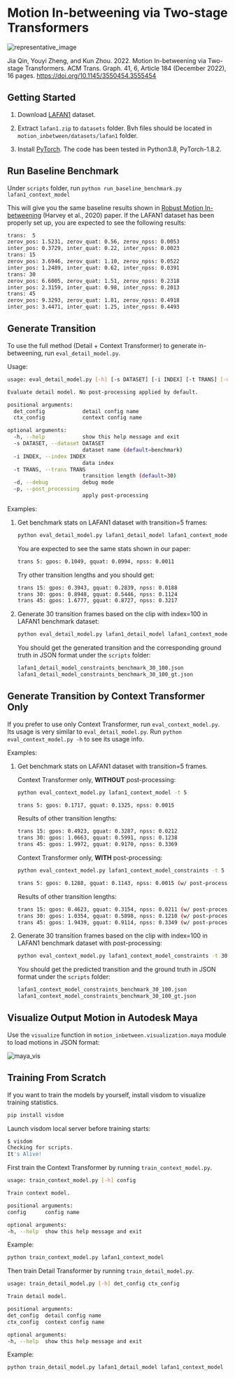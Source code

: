 # Motion In-betweening via Two-stage Transformers

![representative_image](./figures/representative_image.jpg)

Jia Qin, Youyi Zheng, and Kun Zhou. 2022. Motion In-betweening via Two-stage
Transformers. ACM Trans. Graph. 41, 6, Article 184 (December 2022),
16 pages. https://doi.org/10.1145/3550454.3555454

## Getting Started

1. Download [LAFAN1](https://github.com/ubisoft/ubisoft-laforge-animation-dataset) dataset.

2. Extract  `lafan1.zip`  to `datasets` folder.  Bvh files should be located in `motion_inbetween/datasets/lafan1` folder.

3. Install [PyTorch](https://pytorch.org). The code has been tested in Python3.8, PyTorch-1.8.2.

## Run Baseline Benchmark

Under `scripts` folder, run `python run_baseline_benchmark.py lafan1_context_model`

This will give you the same baseline results shown in [Robust Motion In-betweening](https://montreal.ubisoft.com/en/automatic-in-betweening-for-faster-animation-authoring/) (Harvey et al., 2020) paper. If the LAFAN1 dataset has been properly set up, you are expected to see the following results:

```bash
trans:  5
zerov_pos: 1.5231, zerov_quat: 0.56, zerov_npss: 0.0053
inter_pos: 0.3729, inter_quat: 0.22, inter_npss: 0.0023
trans: 15
zerov_pos: 3.6946, zerov_quat: 1.10, zerov_npss: 0.0522
inter_pos: 1.2489, inter_quat: 0.62, inter_npss: 0.0391
trans: 30
zerov_pos: 6.6005, zerov_quat: 1.51, zerov_npss: 0.2318
inter_pos: 2.3159, inter_quat: 0.98, inter_npss: 0.2013
trans: 45
zerov_pos: 9.3293, zerov_quat: 1.81, zerov_npss: 0.4918
inter_pos: 3.4471, inter_quat: 1.25, inter_npss: 0.4493
```

## Generate Transition

To use the full method (Detail + Context Transformer) to generate in-betweening, run `eval_detail_model.py`.

Usage:

```bash
usage: eval_detail_model.py [-h] [-s DATASET] [-i INDEX] [-t TRANS] [-d] [-p] det_config ctx_config

Evaluate detail model. No post-processing applied by default.

positional arguments:
  det_config            detail config name
  ctx_config            context config name

optional arguments:
  -h, --help            show this help message and exit
  -s DATASET, --dataset DATASET
                        dataset name (default=benchmark)
  -i INDEX, --index INDEX
                        data index
  -t TRANS, --trans TRANS
                        transition length (default=30)
  -d, --debug           debug mode
  -p, --post_processing
                        apply post-processing
```

Examples:

1. Get benchmark stats on LAFAN1 dataset with transition=5 frames:

   ```bash
   python eval_detail_model.py lafan1_detail_model lafan1_context_model -t 5
   ```

   You are expected to see the same stats shown in our paper:

   ```bash
   trans 5: gpos: 0.1049, gquat: 0.0994, npss: 0.0011
   ```

   Try other transition lengths and you should get:

   ```bash
   trans 15: gpos: 0.3943, gquat: 0.2839, npss: 0.0188
   trans 30: gpos: 0.8948, gquat: 0.5446, npss: 0.1124
   trans 45: gpos: 1.6777, gquat: 0.8727, npss: 0.3217
   ```

2. Generate 30 transition frames based on the clip with index=100 in LAFAN1 benchmark dataset:

   ```bash
   python eval_detail_model.py lafan1_detail_model lafan1_context_model -t 30 -i 100
   ```

   You should get the generated transition and the corresponding ground truth in JSON format under the `scripts` folder:

   ```bash
   lafan1_detail_model_constraints_benchmark_30_100.json
   lafan1_detail_model_constraints_benchmark_30_100_gt.json
   ```

## Generate Transition by Context Transformer Only

If you prefer to use only Context Transformer, run `eval_context_model.py`. Its usage is very similar to `eval_detail_model.py`. Run `python eval_context_model.py -h` to see its usage info.

Examples:

1. Get benchmark stats on LAFAN1 dataset with transition=5 frames.

   Context Transformer only, **WITHOUT** post-processing:

   ```bash
   python eval_context_model.py lafan1_context_model -t 5
   ```

   ```bash
   trans 5: gpos: 0.1717, gquat: 0.1325, npss: 0.0015
   ```

   Results of other transition lengths:

   ```bash
   trans 15: gpos: 0.4923, gquat: 0.3287, npss: 0.0212
   trans 30: gpos: 1.0663, gquat: 0.5991, npss: 0.1238
   trans 45: gpos: 1.9972, gquat: 0.9170, npss: 0.3369
   ```

   Context Transformer only, **WITH** post-processing:

   ```bash
   python eval_context_model.py lafan1_context_model_constraints -t 5 -p
   ```

   ```bash
   trans 5: gpos: 0.1288, gquat: 0.1143, npss: 0.0015 (w/ post-processing)
   ```

   Results of other transition lengths:

   ```bash
   trans 15: gpos: 0.4623, gquat: 0.3154, npss: 0.0211 (w/ post-processing)
   trans 30: gpos: 1.0354, gquat: 0.5898, npss: 0.1210 (w/ post-processing)
   trans 45: gpos: 1.9439, gquat: 0.9114, npss: 0.3349 (w/ post-processing)
   ```

2. Generate 30 transition frames based on the clip with index=100 in LAFAN1 benchmark dataset with post-processing:

   ```bash
   python eval_context_model.py lafan1_context_model_constraints -t 30 -i 100 -p
   ```

   You should get the predicted transition and the ground truth in JSON format under the `scripts` folder:

   ```bash
   lafan1_context_model_constraints_benchmark_30_100.json
   lafan1_context_model_constraints_benchmark_30_100_gt.json
   ```

## Visualize Output Motion in Autodesk Maya

Use the `visualize` function in `motion_inbetween.visualization.maya` module to load motions in JSON format:

![maya_vis](./figures/maya_vis.png)

## Training From Scratch

If you want to train the models by yourself, install visdom to visualize training statistics.

   ```bash
   pip install visdom
   ```

Launch visdom local server before training starts:

   ```bash
   $ visdom
   Checking for scripts.
   It's Alive!
   ```

First train the Context Transformer by running `train_context_model.py`.

   ```bash
   usage: train_context_model.py [-h] config

   Train context model.

   positional arguments:
   config      config name

   optional arguments:
   -h, --help  show this help message and exit
   ```

   Example:

   ```bash
   python train_context_model.py lafan1_context_model
   ```

Then train Detail Transformer by running `train_detail_model.py`.

   ```bash
   usage: train_detail_model.py [-h] det_config ctx_config

   Train detail model.

   positional arguments:
   det_config  detail config name
   ctx_config  context config name

   optional arguments:
   -h, --help  show this help message and exit
   ```

   Example:

   ```bash
   python train_detail_model.py lafan1_detail_model lafan1_context_model
   ```
